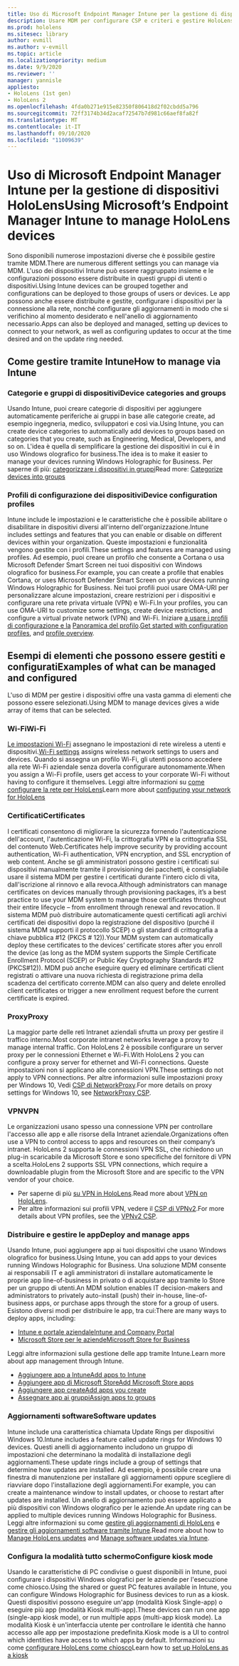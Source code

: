 ```yaml
---
title: Uso di Microsoft Endpoint Manager Intune per la gestione di dispositivi HoloLens
description: Usare MDM per configurare CSP e criteri e gestire HoloLens in scala.
ms.prod: hololens
ms.sitesec: library
author: evmill
ms.author: v-evmill
ms.topic: article
ms.localizationpriority: medium
ms.date: 9/9/2020
ms.reviewer: ''
manager: yannisle
appliesto:
- HoloLens (1st gen)
- HoloLens 2
ms.openlocfilehash: 4fda0b271e915e82350f806418d2f02cbdd5a796
ms.sourcegitcommit: 72ff3174b34d2acaf72547b7d981c66aef8fa82f
ms.translationtype: MT
ms.contentlocale: it-IT
ms.lasthandoff: 09/10/2020
ms.locfileid: "11009639"
---
```

# <span data-ttu-id="ad9ec-103">Uso di Microsoft Endpoint Manager Intune per la gestione di dispositivi HoloLens</span><span class="sxs-lookup"><span data-stu-id="ad9ec-103">Using Microsoft’s Endpoint Manager Intune to manage HoloLens devices</span></span>

<span data-ttu-id="ad9ec-104">Sono disponibili numerose impostazioni diverse che è possibile gestire tramite MDM.</span><span class="sxs-lookup"><span data-stu-id="ad9ec-104">There are numerous different settings you can manage via MDM.</span></span> <span data-ttu-id="ad9ec-105">L'uso dei dispositivi Intune può essere raggruppato insieme e le configurazioni possono essere distribuite in questi gruppi di utenti o dispositivi.</span><span class="sxs-lookup"><span data-stu-id="ad9ec-105">Using Intune devices can be grouped together and configurations can be deployed to those groups of users or devices.</span></span> <span data-ttu-id="ad9ec-106">Le app possono anche essere distribuite e gestite, configurare i dispositivi per la connessione alla rete, nonché configurare gli aggiornamenti in modo che si verifichino al momento desiderato e nell'anello di aggiornamento necessario.</span><span class="sxs-lookup"><span data-stu-id="ad9ec-106">Apps can also be deployed and managed, setting up devices to connect to your network, as well as configuring updates to occur at the time desired and on the update ring needed.</span></span> 

## <span data-ttu-id="ad9ec-107">Come gestire tramite Intune</span><span class="sxs-lookup"><span data-stu-id="ad9ec-107">How to manage via Intune</span></span>

### <span data-ttu-id="ad9ec-108">Categorie e gruppi di dispositivi</span><span class="sxs-lookup"><span data-stu-id="ad9ec-108">Device categories and groups</span></span>
<span data-ttu-id="ad9ec-109">Usando Intune, puoi creare categorie di dispositivi per aggiungere automaticamente periferiche ai gruppi in base alle categorie create, ad esempio ingegneria, medico, sviluppatori e così via.</span><span class="sxs-lookup"><span data-stu-id="ad9ec-109">Using Intune, you can create device categories to automatically add devices to groups based on categories that you create, such as Engineering, Medical, Developers, and so on.</span></span> <span data-ttu-id="ad9ec-110">L'idea è quella di semplificare la gestione dei dispositivi in cui è in uso Windows olografico for business.</span><span class="sxs-lookup"><span data-stu-id="ad9ec-110">The idea is to make it easier to manage your devices running Windows Holographic for Business.</span></span>
<span data-ttu-id="ad9ec-111">Per saperne di più: [categorizzare i dispositivi in gruppi](https://docs.microsoft.com/mem/intune/enrollment/device-group-mapping)</span><span class="sxs-lookup"><span data-stu-id="ad9ec-111">Read more: [Categorize devices into groups](https://docs.microsoft.com/mem/intune/enrollment/device-group-mapping)</span></span>

### <span data-ttu-id="ad9ec-112">Profili di configurazione dei dispositivi</span><span class="sxs-lookup"><span data-stu-id="ad9ec-112">Device configuration profiles</span></span>
<span data-ttu-id="ad9ec-113">Intune include le impostazioni e le caratteristiche che è possibile abilitare o disabilitare in dispositivi diversi all'interno dell'organizzazione.</span><span class="sxs-lookup"><span data-stu-id="ad9ec-113">Intune includes settings and features that you can enable or disable on different devices within your organization.</span></span> <span data-ttu-id="ad9ec-114">Queste impostazioni e funzionalità vengono gestite con i profili.</span><span class="sxs-lookup"><span data-stu-id="ad9ec-114">These settings and features are managed using profiles.</span></span> <span data-ttu-id="ad9ec-115">Ad esempio, puoi creare un profilo che consente a Cortana o usa Microsoft Defender Smart Screen nei tuoi dispositivi con Windows olografico for business.</span><span class="sxs-lookup"><span data-stu-id="ad9ec-115">For example, you can create a profile that enables Cortana, or uses Microsoft Defender Smart Screen on your devices running Windows Holographic for Business.</span></span>
<span data-ttu-id="ad9ec-116">Nei tuoi profili puoi usare OMA-URI per personalizzare alcune impostazioni, creare restrizioni per i dispositivi e configurare una rete privata virtuale (VPN) e Wi-Fi.</span><span class="sxs-lookup"><span data-stu-id="ad9ec-116">In your profiles, you can use OMA-URI to customize some settings, create device restrictions, and configure a virtual private network (VPN) and Wi-Fi.</span></span>
<span data-ttu-id="ad9ec-117">Iniziare [a usare i profili di configurazione e la](https://docs.microsoft.com/mem/intune/configuration/device-profiles) [Panoramica del profilo](https://docs.microsoft.com/mem/intune/configuration/device-profile-create).</span><span class="sxs-lookup"><span data-stu-id="ad9ec-117">[Get started with configuration profiles](https://docs.microsoft.com/mem/intune/configuration/device-profiles), and [profile overview](https://docs.microsoft.com/mem/intune/configuration/device-profile-create).</span></span>

## <span data-ttu-id="ad9ec-118">Esempi di elementi che possono essere gestiti e configurati</span><span class="sxs-lookup"><span data-stu-id="ad9ec-118">Examples of what can be managed and configured</span></span>

<span data-ttu-id="ad9ec-119">L'uso di MDM per gestire i dispositivi offre una vasta gamma di elementi che possono essere selezionati.</span><span class="sxs-lookup"><span data-stu-id="ad9ec-119">Using MDM to manage devices gives a wide array of items that can be selected.</span></span> 

### <span data-ttu-id="ad9ec-120">Wi-Fi</span><span class="sxs-lookup"><span data-stu-id="ad9ec-120">Wi-Fi</span></span>
<span data-ttu-id="ad9ec-121">[Le impostazioni Wi-Fi](https://docs.microsoft.com/mem/intune/configuration/wi-fi-settings-configure) assegnano le impostazioni di rete wireless a utenti e dispositivi.</span><span class="sxs-lookup"><span data-stu-id="ad9ec-121">[Wi-Fi settings](https://docs.microsoft.com/mem/intune/configuration/wi-fi-settings-configure) assigns wireless network settings to users and devices.</span></span> <span data-ttu-id="ad9ec-122">Quando si assegna un profilo Wi-Fi, gli utenti possono accedere alla rete Wi-Fi aziendale senza doverla configurare autonomamente.</span><span class="sxs-lookup"><span data-stu-id="ad9ec-122">When you assign a Wi-Fi profile, users get access to your corporate Wi-Fi without having to configure it themselves.</span></span>
<span data-ttu-id="ad9ec-123">Leggi altre informazioni su [come configurare la rete per HoloLens](hololens-commercial-infrastructure.md)</span><span class="sxs-lookup"><span data-stu-id="ad9ec-123">Learn more about [configuring your network for HoloLens](hololens-commercial-infrastructure.md)</span></span>

### <span data-ttu-id="ad9ec-124">Certificati</span><span class="sxs-lookup"><span data-stu-id="ad9ec-124">Certificates</span></span>
<span data-ttu-id="ad9ec-125">I certificati consentono di migliorare la sicurezza fornendo l'autenticazione dell'account, l'autenticazione Wi-Fi, la crittografia VPN e la crittografia SSL del contenuto Web.</span><span class="sxs-lookup"><span data-stu-id="ad9ec-125">Certificates help improve security by providing account authentication, Wi-Fi authentication, VPN encryption, and SSL encryption of web content.</span></span> <span data-ttu-id="ad9ec-126">Anche se gli amministratori possono gestire i certificati sui dispositivi manualmente tramite il provisioning dei pacchetti, è consigliabile usare il sistema MDM per gestire i certificati durante l'intero ciclo di vita, dall'iscrizione al rinnovo e alla revoca.</span><span class="sxs-lookup"><span data-stu-id="ad9ec-126">Although administrators can manage certificates on devices manually through provisioning packages, it’s a best practice to use your MDM system to manage those certificates throughout their entire lifecycle – from enrollment through renewal and revocation.</span></span> <span data-ttu-id="ad9ec-127">Il sistema MDM può distribuire automaticamente questi certificati agli archivi certificati dei dispositivi dopo la registrazione del dispositivo (purché il sistema MDM supporti il protocollo SCEP) o gli standard di crittografia a chiave pubblica #12 (PKCS # 12)).</span><span class="sxs-lookup"><span data-stu-id="ad9ec-127">Your MDM system can automatically deploy these certificates to the devices’ certificate stores after you enroll the device (as long as the MDM system supports the Simple Certificate Enrollment Protocol (SCEP) or Public Key Cryptography Standards #12 (PKCS#12)).</span></span> <span data-ttu-id="ad9ec-128">MDM può anche eseguire query ed eliminare certificati client registrati o attivare una nuova richiesta di registrazione prima della scadenza del certificato corrente.</span><span class="sxs-lookup"><span data-stu-id="ad9ec-128">MDM can also query and delete enrolled client certificates or trigger a new enrollment request before the current certificate is expired.</span></span> 

### <span data-ttu-id="ad9ec-129">Proxy</span><span class="sxs-lookup"><span data-stu-id="ad9ec-129">Proxy</span></span>
<span data-ttu-id="ad9ec-130">La maggior parte delle reti Intranet aziendali sfrutta un proxy per gestire il traffico interno.</span><span class="sxs-lookup"><span data-stu-id="ad9ec-130">Most corporate intranet networks leverage a proxy to manage internal traffic.</span></span> <span data-ttu-id="ad9ec-131">Con HoloLens 2 è possibile configurare un server proxy per le connessioni Ethernet e Wi-Fi.</span><span class="sxs-lookup"><span data-stu-id="ad9ec-131">With HoloLens 2 you can configure a proxy server for ethernet and Wi-Fi connections.</span></span> <span data-ttu-id="ad9ec-132">Queste impostazioni non si applicano alle connessioni VPN.</span><span class="sxs-lookup"><span data-stu-id="ad9ec-132">These settings do not apply to VPN connections.</span></span> <span data-ttu-id="ad9ec-133">Per altre informazioni sulle impostazioni proxy per Windows 10, Vedi [CSP di NetworkProxy](https://docs.microsoft.com/windows/client-management/mdm/networkproxy-csp).</span><span class="sxs-lookup"><span data-stu-id="ad9ec-133">For more details on proxy settings for Windows 10, see [NetworkProxy CSP](https://docs.microsoft.com/windows/client-management/mdm/networkproxy-csp).</span></span>

### <span data-ttu-id="ad9ec-134">VPN</span><span class="sxs-lookup"><span data-stu-id="ad9ec-134">VPN</span></span>
<span data-ttu-id="ad9ec-135">Le organizzazioni usano spesso una connessione VPN per controllare l'accesso alle app e alle risorse della Intranet aziendale.</span><span class="sxs-lookup"><span data-stu-id="ad9ec-135">Organizations often use a VPN to control access to apps and resources on their company’s intranet.</span></span> <span data-ttu-id="ad9ec-136">HoloLens 2 supporta le connessioni VPN SSL, che richiedono un plug-in scaricabile da Microsoft Store e sono specifiche del fornitore di VPN a scelta.</span><span class="sxs-lookup"><span data-stu-id="ad9ec-136">HoloLens 2 supports SSL VPN connections, which require a downloadable plugin from the Microsoft Store and are specific to the VPN vendor of your choice.</span></span> 
- <span data-ttu-id="ad9ec-137">Per saperne di più [su VPN in HoloLens](hololens-network.md#vpn).</span><span class="sxs-lookup"><span data-stu-id="ad9ec-137">Read more about [VPN on HoloLens](hololens-network.md#vpn).</span></span>
- <span data-ttu-id="ad9ec-138">Per altre informazioni sui profili VPN, vedere il [CSP di VPNv2](https://docs.microsoft.com/windows/client-management/mdm/vpnv2-csp).</span><span class="sxs-lookup"><span data-stu-id="ad9ec-138">For more details about VPN profiles, see the [VPNv2 CSP](https://docs.microsoft.com/windows/client-management/mdm/vpnv2-csp).</span></span>

### <span data-ttu-id="ad9ec-139">Distribuire e gestire le app</span><span class="sxs-lookup"><span data-stu-id="ad9ec-139">Deploy and manage apps</span></span>
<span data-ttu-id="ad9ec-140">Usando Intune, puoi aggiungere app ai tuoi dispositivi che usano Windows olografico for business.</span><span class="sxs-lookup"><span data-stu-id="ad9ec-140">Using Intune, you can add apps to your devices running Windows Holographic for Business.</span></span> <span data-ttu-id="ad9ec-141">Una soluzione MDM consente ai responsabili IT e agli amministratori di installare automaticamente le proprie app line-of-business in privato o di acquistare app tramite lo Store per un gruppo di utenti.</span><span class="sxs-lookup"><span data-stu-id="ad9ec-141">An MDM solution enables IT decision-makers and administrators to privately auto-install (push) their in-house, line-of-business apps, or purchase apps through the store for a group of users.</span></span> <span data-ttu-id="ad9ec-142">Esistono diversi modi per distribuire le app, tra cui:</span><span class="sxs-lookup"><span data-stu-id="ad9ec-142">There are many ways to deploy apps, including:</span></span>
-   [<span data-ttu-id="ad9ec-143">Intune e portale aziendale</span><span class="sxs-lookup"><span data-stu-id="ad9ec-143">Intune and Company Portal</span></span>]( app-deploy-intune.md)
-   [<span data-ttu-id="ad9ec-144">Microsoft Store per le aziende</span><span class="sxs-lookup"><span data-stu-id="ad9ec-144">Microsoft Store for Business</span></span>]( app-deploy-store-business.md)

<span data-ttu-id="ad9ec-145">Leggi altre informazioni sulla gestione delle app tramite Intune.</span><span class="sxs-lookup"><span data-stu-id="ad9ec-145">Learn more about app management through Intune.</span></span>
-   [<span data-ttu-id="ad9ec-146">Aggiungere app a Intune</span><span class="sxs-lookup"><span data-stu-id="ad9ec-146">Add apps to Intune</span></span>](https://docs.microsoft.com/mem/intune/apps/apps-add)
-   [<span data-ttu-id="ad9ec-147">Aggiungere app di Microsoft Store</span><span class="sxs-lookup"><span data-stu-id="ad9ec-147">Add Microsoft Store apps</span></span>](https://docs.microsoft.com/mem/intune/apps/store-apps-windows)
-   [<span data-ttu-id="ad9ec-148">Aggiungere app create</span><span class="sxs-lookup"><span data-stu-id="ad9ec-148">Add apps you create</span></span>](https://docs.microsoft.com/mem/intune/apps/lob-apps-windows)
- [<span data-ttu-id="ad9ec-149">Assegnare app ai gruppi</span><span class="sxs-lookup"><span data-stu-id="ad9ec-149">Assign apps to groups</span></span>](https://docs.microsoft.com/mem/intune/apps/apps-deploy)

### <span data-ttu-id="ad9ec-150">Aggiornamenti software</span><span class="sxs-lookup"><span data-stu-id="ad9ec-150">Software updates</span></span>
<span data-ttu-id="ad9ec-151">Intune include una caratteristica chiamata Update Rings per dispositivi Windows 10.</span><span class="sxs-lookup"><span data-stu-id="ad9ec-151">Intune includes a feature called update rings for Windows 10 devices.</span></span> <span data-ttu-id="ad9ec-152">Questi anelli di aggiornamento includono un gruppo di impostazioni che determinano la modalità di installazione degli aggiornamenti.</span><span class="sxs-lookup"><span data-stu-id="ad9ec-152">These update rings include a group of settings that determine how updates are installed.</span></span> <span data-ttu-id="ad9ec-153">Ad esempio, è possibile creare una finestra di manutenzione per installare gli aggiornamenti oppure scegliere di riavviare dopo l'installazione degli aggiornamenti.</span><span class="sxs-lookup"><span data-stu-id="ad9ec-153">For example, you can create a maintenance window to install updates, or choose to restart after updates are installed.</span></span> <span data-ttu-id="ad9ec-154">Un anello di aggiornamento può essere applicato a più dispositivi con Windows olografico per le aziende.</span><span class="sxs-lookup"><span data-stu-id="ad9ec-154">An update ring can be applied to multiple devices running Windows Holographic for Business.</span></span>
<span data-ttu-id="ad9ec-155">Leggi altre informazioni su come [gestire gli aggiornamenti di HoloLens](hololens-updates.md) e [gestire gli aggiornamenti software tramite Intune](https://docs.microsoft.com/mem/intune/protect/windows-update-for-business-configure).</span><span class="sxs-lookup"><span data-stu-id="ad9ec-155">Read more about how to [Manage HoloLens updates](hololens-updates.md) and [Manage software updates via Intune](https://docs.microsoft.com/mem/intune/protect/windows-update-for-business-configure).</span></span>

### <span data-ttu-id="ad9ec-156">Configura la modalità tutto schermo</span><span class="sxs-lookup"><span data-stu-id="ad9ec-156">Configure kiosk mode</span></span>
<span data-ttu-id="ad9ec-157">Usando le caratteristiche di PC condivise o guest disponibili in Intune, puoi configurare i dispositivi Windows olografici per le aziende per l'esecuzione come chiosco.</span><span class="sxs-lookup"><span data-stu-id="ad9ec-157">Using the shared or guest PC features available in Intune, you can configure Windows Holographic for Business devices to run as a kiosk.</span></span> <span data-ttu-id="ad9ec-158">Questi dispositivi possono eseguire un'app (modalità Kiosk Single-app) o eseguire più app (modalità Kiosk multi-app).</span><span class="sxs-lookup"><span data-stu-id="ad9ec-158">These devices can run one app (single-app kiosk mode), or run multiple apps (multi-app kiosk mode).</span></span> <span data-ttu-id="ad9ec-159">La modalità Kiosk è un'interfaccia utente per controllare le identità che hanno accesso alle app per impostazione predefinita.</span><span class="sxs-lookup"><span data-stu-id="ad9ec-159">Kiosk mode is a UI to control which identities have access to which apps by default.</span></span>
<span data-ttu-id="ad9ec-160">Informazioni su come [configurare HoloLens come chiosco]( hololens-kiosk.md)</span><span class="sxs-lookup"><span data-stu-id="ad9ec-160">Learn how to [set up HoloLens as a kiosk]( hololens-kiosk.md)</span></span>

